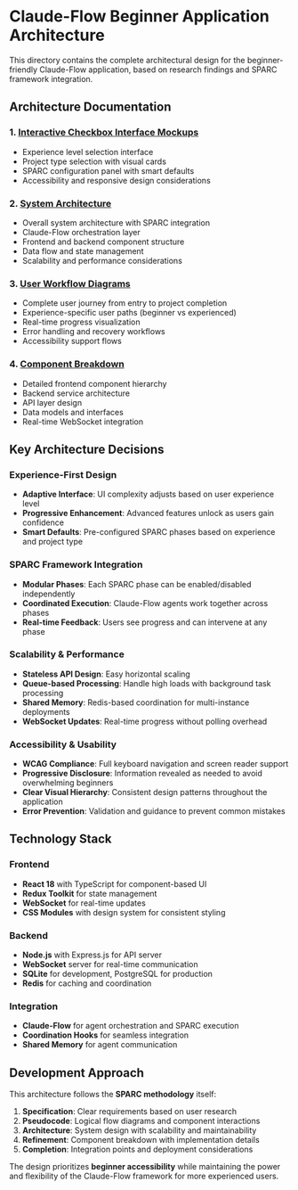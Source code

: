 # Claude-Flow Beginner Application Architecture

This directory contains the complete architectural design for the beginner-friendly Claude-Flow application, based on research findings and SPARC framework integration.

## Architecture Documentation

### 1. [Interactive Checkbox Interface Mockups](./01-interactive-checkbox-mockups.md)
- Experience level selection interface
- Project type selection with visual cards
- SPARC configuration panel with smart defaults
- Accessibility and responsive design considerations

### 2. [System Architecture](./02-system-architecture.md)
- Overall system architecture with SPARC integration
- Claude-Flow orchestration layer
- Frontend and backend component structure
- Data flow and state management
- Scalability and performance considerations

### 3. [User Workflow Diagrams](./03-user-workflow-diagrams.md)
- Complete user journey from entry to project completion
- Experience-specific user paths (beginner vs experienced)
- Real-time progress visualization
- Error handling and recovery workflows
- Accessibility support flows

### 4. [Component Breakdown](./04-component-breakdown.md)
- Detailed frontend component hierarchy
- Backend service architecture
- API layer design
- Data models and interfaces
- Real-time WebSocket integration

## Key Architecture Decisions

### Experience-First Design
- **Adaptive Interface**: UI complexity adjusts based on user experience level
- **Progressive Enhancement**: Advanced features unlock as users gain confidence
- **Smart Defaults**: Pre-configured SPARC phases based on experience and project type

### SPARC Framework Integration
- **Modular Phases**: Each SPARC phase can be enabled/disabled independently
- **Coordinated Execution**: Claude-Flow agents work together across phases
- **Real-time Feedback**: Users see progress and can intervene at any phase

### Scalability & Performance
- **Stateless API Design**: Easy horizontal scaling
- **Queue-based Processing**: Handle high loads with background task processing
- **Shared Memory**: Redis-based coordination for multi-instance deployments
- **WebSocket Updates**: Real-time progress without polling overhead

### Accessibility & Usability
- **WCAG Compliance**: Full keyboard navigation and screen reader support
- **Progressive Disclosure**: Information revealed as needed to avoid overwhelming beginners
- **Clear Visual Hierarchy**: Consistent design patterns throughout the application
- **Error Prevention**: Validation and guidance to prevent common mistakes

## Technology Stack

### Frontend
- **React 18** with TypeScript for component-based UI
- **Redux Toolkit** for state management
- **WebSocket** for real-time updates
- **CSS Modules** with design system for consistent styling

### Backend
- **Node.js** with Express.js for API server
- **WebSocket** server for real-time communication
- **SQLite** for development, PostgreSQL for production
- **Redis** for caching and coordination

### Integration
- **Claude-Flow** for agent orchestration and SPARC execution
- **Coordination Hooks** for seamless integration
- **Shared Memory** for agent communication

## Development Approach

This architecture follows the **SPARC methodology** itself:

1. **Specification**: Clear requirements based on user research
2. **Pseudocode**: Logical flow diagrams and component interactions
3. **Architecture**: System design with scalability and maintainability
4. **Refinement**: Component breakdown with implementation details
5. **Completion**: Integration points and deployment considerations

The design prioritizes **beginner accessibility** while maintaining the power and flexibility of the Claude-Flow framework for more experienced users.